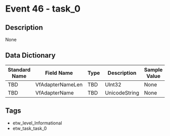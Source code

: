 # Event 46 - task_0

## Description
None

## Data Dictionary
|Standard Name|Field Name|Type|Description|Sample Value|
|---|---|---|---|---|
|TBD|VfAdapterNameLen|TBD|UInt32|None|None|
|TBD|VfAdapterName|TBD|UnicodeString|None|None|

## Tags
* etw_level_Informational
* etw_task_task_0